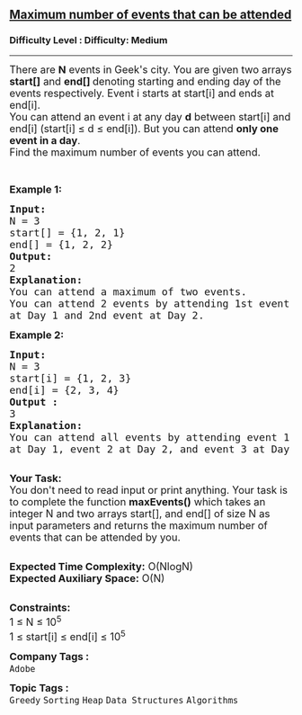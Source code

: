 <h2><a href="https://www.geeksforgeeks.org/problems/maximum-number-of-events-that-can-be-attended--170636/1?page=2&category=Heap&sortBy=submissions">Maximum number of events that can be attended</a></h2><h3>Difficulty Level : Difficulty: Medium</h3><hr><div class="problems_problem_content__Xm_eO"><p><span style="font-size:18px">There are <strong>N</strong> events in&nbsp;Geek's city. You are given two arrays <strong>start[]</strong> and <strong>end[] </strong>denoting starting and ending day of the events respectively. Event i starts at start[i] and ends at end[i].<br>
You can attend an event i at any day <strong>d</strong> between start[i] and end[i] (start[i] ≤ d ≤ end[i]). But you can attend <strong>only one event in a day</strong>.<br>
Find the maximum number of events you can attend.</span></p>

<p>&nbsp;</p>

<p><span style="font-size:18px"><strong>Example 1:</strong></span></p>

<pre><span style="font-size:18px"><strong>Input:
</strong>N = 3
start[] = {1, 2, 1}
end[] = {1, 2, 2}
<strong>Output:
</strong>2
<strong>Explanation:</strong>
You can attend a maximum of two events.
You can attend 2 events by attending 1st event
at Day 1 and 2nd event at Day 2.</span>
</pre>

<div><span style="font-size:18px"><strong>Example 2:</strong></span></div>

<pre><span style="font-size:18px"><strong>Input:
</strong>N = 3
start[i] = {1, 2, 3}
end[i] = {2, 3, 4} 
<strong>Output :</strong>
3</span>
<span style="font-size:18px"><strong>Explanation:</strong>
You can attend all events by attending event 1
at Day 1, event 2 at Day 2, and event 3 at Day 3.</span>
</pre>

<p><br>
<span style="font-size:18px"><strong>Your Task:&nbsp;&nbsp;</strong><br>
You don't need to read input or print anything. Your task is to complete the function <strong>maxEvents()</strong>&nbsp;which takes an integer N and two arrays start[], and end[] of size N as input parameters and returns the maximum number of events that can be attended by you.</span></p>

<p><br>
<span style="font-size:18px"><strong>Expected Time Complexity:</strong> O(NlogN)<br>
<strong>Expected Auxiliary Space:</strong> O(N)</span></p>

<p><br>
<span style="font-size:18px"><strong>Constraints:</strong><br>
1 ≤ N ≤ 10<sup>5</sup><br>
1 ≤ start[i]&nbsp;≤ end[i] ≤ 10<sup>5</sup></span></p>
</div><p><span style=font-size:18px><strong>Company Tags : </strong><br><code>Adobe</code>&nbsp;<br><p><span style=font-size:18px><strong>Topic Tags : </strong><br><code>Greedy</code>&nbsp;<code>Sorting</code>&nbsp;<code>Heap</code>&nbsp;<code>Data Structures</code>&nbsp;<code>Algorithms</code>&nbsp;
